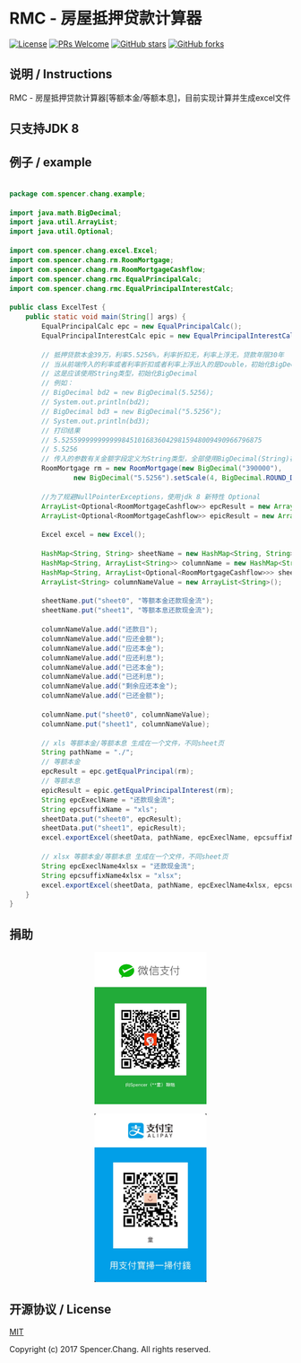 # RMC - 房屋抵押贷款计算器

[![License](https://img.shields.io/badge/license-MIT-blue.svg)](https://github.com/SpencerZhang/RoomMortgageCalculator/blob/master/LICENSE.md)
[![PRs Welcome](https://img.shields.io/badge/PRs-welcome-brightgreen.svg)](https://github.com/SpencerZhang/RoomMortgageCalculator/pulls)
[![GitHub stars](https://img.shields.io/github/stars/SpencerZhang/RoomMortgageCalculator.svg?style=social&label=Stars)](https://github.com/SpencerZhang/RoomMortgageCalculator)
[![GitHub forks](https://img.shields.io/github/forks/SpencerZhang/RoomMortgageCalculator.svg?style=social&label=Fork)](https://github.com/SpencerZhang/RoomMortgageCalculator)

## 说明 / Instructions

RMC - 房屋抵押贷款计算器[等额本金/等额本息]，目前实现计算并生成excel文件

## 只支持JDK 8

## 例子 / example

```java

package com.spencer.chang.example;

import java.math.BigDecimal;
import java.util.ArrayList;
import java.util.Optional;

import com.spencer.chang.excel.Excel;
import com.spencer.chang.rm.RoomMortgage;
import com.spencer.chang.rm.RoomMortgageCashflow;
import com.spencer.chang.rmc.EqualPrincipalCalc;
import com.spencer.chang.rmc.EqualPrincipalInterestCalc;

public class ExcelTest {
	public static void main(String[] args) {
		EqualPrincipalCalc epc = new EqualPrincipalCalc();
		EqualPrincipalInterestCalc epic = new EqualPrincipalInterestCalc();
		
		// 抵押贷款本金39万，利率5.5256%，利率折扣无，利率上浮无，贷款年限30年
		// 当从前端传入的利率或者利率折扣或者利率上浮出入的是Double，初始化BigDecimal,值会不等传入的值。
		// 这是应该使用String类型，初始化BigDecimal
		// 例如：
		// BigDecimal bd2 = new BigDecimal(5.5256);
		// System.out.println(bd2);
		// BigDecimal bd3 = new BigDecimal("5.5256");
		// System.out.println(bd3);
		// 打印结果
		// 5.52559999999999984510168360429815948009490966796875
		// 5.5256
		// 传入的参数有关金额字段定义为String类型，全部使用BigDecimal(String)初始化。保证精确计算
		RoomMortgage rm = new RoomMortgage(new BigDecimal("390000"),
				new BigDecimal("5.5256").setScale(4, BigDecimal.ROUND_DOWN), null, null, 30);
		
		//为了规避NullPointerExceptions，使用jdk 8 新特性 Optional
		ArrayList<Optional<RoomMortgageCashflow>> epcResult = new ArrayList<Optional<RoomMortgageCashflow>>();
		ArrayList<Optional<RoomMortgageCashflow>> epicResult = new ArrayList<Optional<RoomMortgageCashflow>>();
		
		Excel excel = new Excel();
		
		HashMap<String, String> sheetName = new HashMap<String, String>();
		HashMap<String, ArrayList<String>> columnName = new HashMap<String, ArrayList<String>>();
		HashMap<String, ArrayList<Optional<RoomMortgageCashflow>>> sheetData = new HashMap<String, ArrayList<Optional<RoomMortgageCashflow>>>();
		ArrayList<String> columnNameValue = new ArrayList<String>();
		
		sheetName.put("sheet0", "等额本金还款现金流");
		sheetName.put("sheet1", "等额本息还款现金流");

		columnNameValue.add("还款日");
		columnNameValue.add("应还金额");
		columnNameValue.add("应还本金");
		columnNameValue.add("应还利息");
		columnNameValue.add("已还本金");
		columnNameValue.add("已还利息");
		columnNameValue.add("剩余应还本金");
		columnNameValue.add("已还金额");

		columnName.put("sheet0", columnNameValue);
		columnName.put("sheet1", columnNameValue);

		// xls 等额本金/等额本息 生成在一个文件，不同sheet页
		String pathName = "./";
		// 等额本金
		epcResult = epc.getEqualPrincipal(rm);
		// 等额本息
		epicResult = epic.getEqualPrincipalInterest(rm);
		String epcExeclName = "还款现金流";
		String epcsuffixName = "xls";
		sheetData.put("sheet0", epcResult);
		sheetData.put("sheet1", epicResult);
		excel.exportExcel(sheetData, pathName, epcExeclName, epcsuffixName, sheetName, columnName);

		// xlsx 等额本金/等额本息 生成在一个文件，不同sheet页
		String epcExeclName4xlsx = "还款现金流";
		String epcsuffixName4xlsx = "xlsx";
		excel.exportExcel(sheetData, pathName, epcExeclName4xlsx, epcsuffixName4xlsx, sheetName, columnName);
	}
}
```

## 捐助

<p align="center">
<img src="./resource/IMG_0783.JPG" alt="WeChat" title="WeChat" width="200"/>
</p>
<p align="center">
<img src="./resource/IMG_0784.JPG" alt="AliPay" title="AliPay" width="200"/>
</p>


## 开源协议 / License

[MIT](http://opensource.org/licenses/MIT)

Copyright (c) 2017 Spencer.Chang. All rights reserved.

